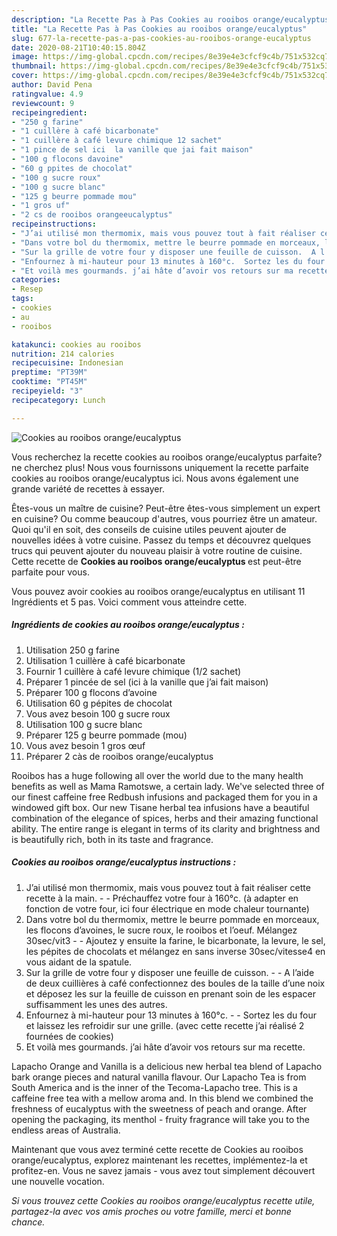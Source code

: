 ```yaml
---
description: "La Recette Pas à Pas Cookies au rooibos orange/eucalyptus"
title: "La Recette Pas à Pas Cookies au rooibos orange/eucalyptus"
slug: 677-la-recette-pas-a-pas-cookies-au-rooibos-orange-eucalyptus
date: 2020-08-21T10:40:15.804Z
image: https://img-global.cpcdn.com/recipes/8e39e4e3cfcf9c4b/751x532cq70/cookies-au-rooibos-orangeeucalyptus-photo-principale-de-la-recette.jpg
thumbnail: https://img-global.cpcdn.com/recipes/8e39e4e3cfcf9c4b/751x532cq70/cookies-au-rooibos-orangeeucalyptus-photo-principale-de-la-recette.jpg
cover: https://img-global.cpcdn.com/recipes/8e39e4e3cfcf9c4b/751x532cq70/cookies-au-rooibos-orangeeucalyptus-photo-principale-de-la-recette.jpg
author: David Pena
ratingvalue: 4.9
reviewcount: 9
recipeingredient:
- "250 g farine"
- "1 cuillère à café bicarbonate"
- "1 cuillère à café levure chimique 12 sachet"
- "1 pince de sel ici  la vanille que jai fait maison"
- "100 g flocons davoine"
- "60 g ppites de chocolat"
- "100 g sucre roux"
- "100 g sucre blanc"
- "125 g beurre pommade mou"
- "1 gros uf"
- "2 cs de rooibos orangeeucalyptus"
recipeinstructions:
- "J’ai utilisé mon thermomix, mais vous pouvez tout à fait réaliser cette recette à la main.  Préchauffez votre four à 160°c. (à adapter en fonction de votre four, ici four électrique en mode chaleur tournante)"
- "Dans votre bol du thermomix, mettre le beurre pommade en morceaux, les flocons d’avoines, le sucre roux, le rooibos et l’oeuf. Mélangez 30sec/vit3  Ajoutez y ensuite la farine, le bicarbonate, la levure, le sel, les pépites de chocolats et mélangez en sans inverse 30sec/vitesse4 en vous aidant de la spatule."
- "Sur la grille de votre four y disposer une feuille de cuisson.  A l’aide de deux cuillières à café confectionnez des boules de la taille d’une noix et déposez les sur la feuille de cuisson en prenant soin de les espacer suffisamment les unes des autres."
- "Enfournez à mi-hauteur pour 13 minutes à 160°c.  Sortez les du four et laissez les refroidir sur une grille. (avec cette recette j’ai réalisé 2 fournées de cookies)"
- "Et voilà mes gourmands. j’ai hâte d’avoir vos retours sur ma recette."
categories:
- Resep
tags:
- cookies
- au
- rooibos

katakunci: cookies au rooibos 
nutrition: 214 calories
recipecuisine: Indonesian
preptime: "PT39M"
cooktime: "PT45M"
recipeyield: "3"
recipecategory: Lunch

---
```



![Cookies au rooibos orange/eucalyptus](https://img-global.cpcdn.com/recipes/8e39e4e3cfcf9c4b/751x532cq70/cookies-au-rooibos-orangeeucalyptus-photo-principale-de-la-recette.jpg)

Vous recherchez la recette cookies au rooibos orange/eucalyptus parfaite? ne cherchez plus! Nous vous fournissons uniquement la recette parfaite cookies au rooibos orange/eucalyptus ici. Nous avons également une grande variété de recettes à essayer.

Êtes-vous un maître de cuisine? Peut-être êtes-vous simplement un expert en cuisine? Ou comme beaucoup d'autres, vous pourriez être un amateur. Quoi qu'il en soit, des conseils de cuisine utiles peuvent ajouter de nouvelles idées à votre cuisine. Passez du temps et découvrez quelques trucs qui peuvent ajouter du nouveau plaisir à votre routine de cuisine. Cette recette de <strong> Cookies au rooibos orange/eucalyptus </strong> est peut-être parfaite pour vous.

<!--inarticleads1-->

Vous pouvez avoir cookies au rooibos orange/eucalyptus en utilisant 11 Ingrédients et 5 pas. Voici comment vous atteindre cette.

##### Ingrédients de cookies au rooibos orange/eucalyptus :

1. Utilisation 250 g farine
1. Utilisation 1 cuillère à café bicarbonate
1. Fournir 1 cuillère à café levure chimique (1/2 sachet)
1. Préparer 1 pincée de sel (ici à la vanille que j’ai fait maison)
1. Préparer 100 g flocons d’avoine
1. Utilisation 60 g pépites de chocolat
1. Vous avez besoin 100 g sucre roux
1. Utilisation 100 g sucre blanc
1. Préparer 125 g beurre pommade (mou)
1. Vous avez besoin 1 gros œuf
1. Préparer 2 càs de rooibos orange/eucalyptus


Rooibos has a huge following all over the world due to the many health benefits as well as Mama Ramotswe, a certain lady. We&#39;ve selected three of our finest caffeine free Redbush infusions and packaged them for you in a windowed gift box. Our new Tisane herbal tea infusions have a beautiful combination of the elegance of spices, herbs and their amazing functional ability. The entire range is elegant in terms of its clarity and brightness and is beautifully rich, both in its taste and fragrance. 

<!--inarticleads2-->

##### Cookies au rooibos orange/eucalyptus instructions :

1. J’ai utilisé mon thermomix, mais vous pouvez tout à fait réaliser cette recette à la main. -  - Préchauffez votre four à 160°c. (à adapter en fonction de votre four, ici four électrique en mode chaleur tournante)
1. Dans votre bol du thermomix, mettre le beurre pommade en morceaux, les flocons d’avoines, le sucre roux, le rooibos et l’oeuf. Mélangez 30sec/vit3 -  - Ajoutez y ensuite la farine, le bicarbonate, la levure, le sel, les pépites de chocolats et mélangez en sans inverse 30sec/vitesse4 en vous aidant de la spatule.
1. Sur la grille de votre four y disposer une feuille de cuisson. -  - A l’aide de deux cuillières à café confectionnez des boules de la taille d’une noix et déposez les sur la feuille de cuisson en prenant soin de les espacer suffisamment les unes des autres.
1. Enfournez à mi-hauteur pour 13 minutes à 160°c. -  - Sortez les du four et laissez les refroidir sur une grille. (avec cette recette j’ai réalisé 2 fournées de cookies)
1. Et voilà mes gourmands. j’ai hâte d’avoir vos retours sur ma recette.


Lapacho Orange and Vanilla is a delicious new herbal tea blend of Lapacho bark orange pieces and natural vanilla flavour. Our Lapacho Tea is from South America and is the inner of the Tecoma-Lapacho tree. This is a caffeine free tea with a mellow aroma and. In this blend we combined the freshness of eucalyptus with the sweetness of peach and orange. After opening the packaging, its menthol - fruity fragrance will take you to the endless areas of Australia. 

<!--inarticleads1-->

<p>
Maintenant que vous avez terminé cette recette de Cookies au rooibos orange/eucalyptus, explorez maintenant les recettes, implémentez-la et profitez-en. Vous ne savez jamais - vous avez tout simplement découvert une nouvelle vocation.
</p>

<p>
<i>Si vous trouvez cette Cookies au rooibos orange/eucalyptus recette utile, partagez-la avec vos amis proches ou votre famille, merci et bonne chance.</i>
</p>
